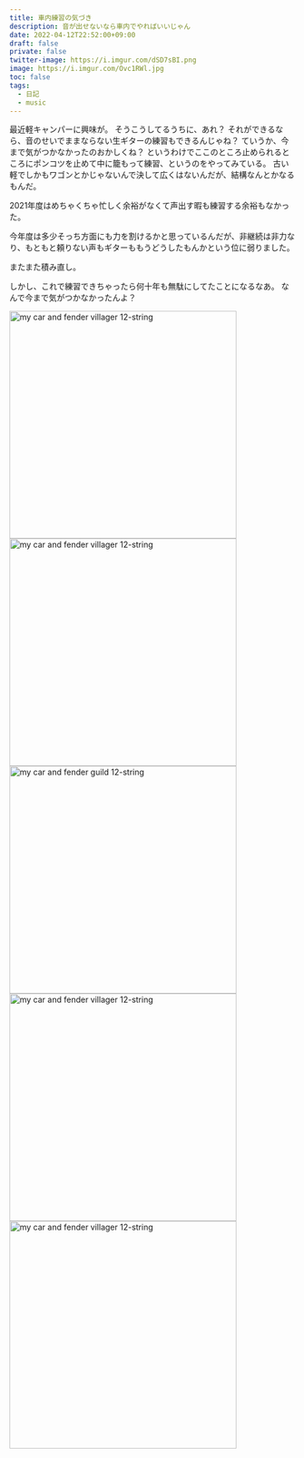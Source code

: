```yaml
---
title: 車内練習の気づき
description: 音が出せないなら車内でやればいいじゃん
date: 2022-04-12T22:52:00+09:00
draft: false
private: false
twitter-image: https://i.imgur.com/dSD7sBI.png
image: https://i.imgur.com/Ovc1RWl.jpg
toc: false
tags:
  - 日記
  - music
---
```


最近軽キャンパーに興味が。
そうこうしてるうちに、あれ？
それができるなら、音のせいでままならない生ギターの練習もできるんじゃね？
ていうか、今まで気がつかなかったのおかしくね？
というわけでここのところ止められるところにポンコツを止めて中に籠もって練習、というのをやってみている。
古い軽でしかもワゴンとかじゃないんで決して広くはないんだが、結構なんとかなるもんだ。

2021年度はめちゃくちゃ忙しく余裕がなくて声出す暇も練習する余裕もなかった。

今年度は多少そっち方面にも力を割けるかと思っているんだが、非継続は非力なり、もともと頼りない声もギターももうどうしたもんかという位に弱りました。

またまた積み直し。

しかし、これで練習できちゃったら何十年も無駄にしてたことになるなあ。
なんで今まで気がつかなかったんよ？

<div class="imgset">
<img src="https://i.imgur.com/Ovc1RWl.jpg" width="400"
  alt="my car and fender villager 12-string" title="my car and fender villager 12-string" />
<img src="https://i.imgur.com/tl02HZc.jpg" width="400"
  alt="my car and fender villager 12-string" title="my car and fender villager 12-string" />
<img src="https://i.imgur.com/LOV4Dun.jpg" width="400"
  alt="my car and fender guild 12-string" title="my car and fender guild 12-string" />
<img src="https://i.imgur.com/idRlD8V.jpg" width="400"
  alt="my car and fender villager 12-string" title="my car and fender villager 12-string" />
<img src="https://i.imgur.com/MnmYw6C.jpg" width="400"
  alt="my car and fender villager 12-string" title="my car and fender villager 12-string" />
</div>
